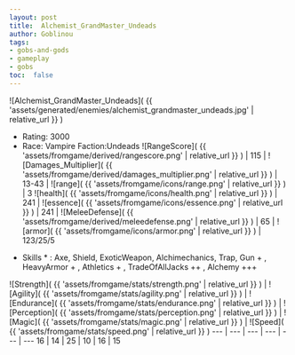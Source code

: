 ```yaml
---
layout: post
title:  Alchemist_GrandMaster_Undeads
author: Goblinou
tags:
- gobs-and-gods
- gameplay
- gobs
toc:  false
---
```


![Alchemist_GrandMaster_Undeads]( {{ 'assets/generated/enemies/alchemist_grandmaster_undeads.jpg' | relative_url }} )
- Rating: 3000
- Race: Vampire  Faction:Undeads
![RangeScore]( {{ 'assets/fromgame/derived/rangescore.png' | relative_url }} ) | 115 | ![Damages_Multiplier]( {{ 'assets/fromgame/derived/damages_multiplier.png' | relative_url }} ) | 13-43 | ![range]( {{ 'assets/fromgame/icons/range.png' | relative_url }} ) | 3
![health]( {{ 'assets/fromgame/icons/health.png' | relative_url }} ) | 241 | ![essence]( {{ 'assets/fromgame/icons/essence.png' | relative_url }} ) | 241 | ![MeleeDefense]( {{ 'assets/fromgame/derived/meleedefense.png' | relative_url }} ) | 65 | ![armor]( {{ 'assets/fromgame/icons/armor.png' | relative_url }} ) | 123/25/5
* Skills * : Axe, Shield, ExoticWeapon, Alchimechanics, Trap, Gun + , HeavyArmor + , Athletics + , TradeOfAllJacks ++ , Alchemy +++ 

![Strength]( {{ 'assets/fromgame/stats/strength.png' | relative_url }} ) | ![Agility]( {{ 'assets/fromgame/stats/agility.png' | relative_url }} ) | ![Endurance]( {{ 'assets/fromgame/stats/endurance.png' | relative_url }} ) | ![Perception]( {{ 'assets/fromgame/stats/perception.png' | relative_url }} ) | ![Magic]( {{ 'assets/fromgame/stats/magic.png' | relative_url }} ) | ![Speed]( {{ 'assets/fromgame/stats/speed.png' | relative_url }} )
--- | --- | --- | --- | --- | ---
16 | 14 | 25 | 10 | 16 | 15
